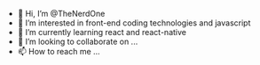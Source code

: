 - 👋 Hi, I’m @TheNerdOne
- 👀 I’m interested in front-end coding technologies and javascript
- 🌱 I’m currently learning react and react-native
- 💞️ I’m looking to collaborate on ...
- 📫 How to reach me ...

<!---
TheNerdOne/TheNerdOne is a ✨ special ✨ repository because its `README.md` (this file) appears on your GitHub profile.
You can click the Preview link to take a look at your changes.
--->
